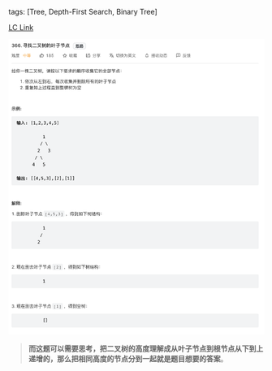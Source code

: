 tags: [Tree, Depth-First Search, Binary Tree]

[LC Link](https://leetcode.cn/problems/find-leaves-of-binary-tree/)

![](https://raw.githubusercontent.com/emmableu/image/master/202207101614413.png)


> **而这题可以需要思考，把二叉树的高度理解成从叶子节点到根节点从下到上递增的，那么把相同高度的节点分到一起就是题目想要的答案**。